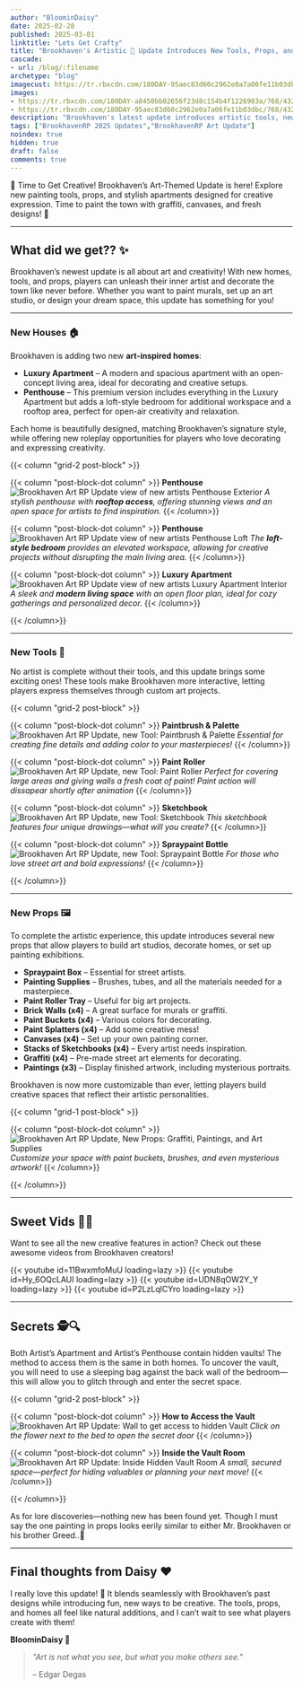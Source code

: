 ```yaml
---
author: "BloominDaisy"
date: 2025-02-28
published: 2025-03-01
linktitle: "Lets Get Crafty"
title: "Brookhaven's Artistic 🎨 Update Introduces New Tools, Props, and Apartments for Creative Players!"
cascade:
- url: /blog/:filename
archetype: "blog"
imagecust: https://tr.rbxcdn.com/180DAY-95aec83d60c2962e0a7a06fe11b03dbc/768/432/Image/Png/noFilter
images:
- https://tr.rbxcdn.com/180DAY-a8450bb02656f23d8c154b4f1226903a/768/432/Image/Png/noFilter
- https://tr.rbxcdn.com/180DAY-95aec83d60c2962e0a7a06fe11b03dbc/768/432/Image/Png/noFilter
description: "Brookhaven's latest update introduces artistic tools, new props, and stylish apartments, bringing fresh ways to express creativity."
tags: ["BrookhavenRP 2025 Updates","BrookhavenRP Art Update"]
noindex: true
hidden: true
draft: false
comments: true
---
```


🎨 Time to Get Creative! Brookhaven’s Art-Themed Update is here! Explore new painting tools, props, and stylish apartments designed for creative expression. Time to paint the town with graffiti, canvases, and fresh designs! 🏡

---

## What did we get?? ✨

Brookhaven’s newest update is all about art and creativity! With new homes, tools, and props, players can unleash their inner artist and decorate the town like never before. Whether you want to paint murals, set up an art studio, or design your dream space, this update has something for you!

---

### New Houses 🏠

Brookhaven is adding two new **art-inspired homes**:

- **Luxury Apartment** – A modern and spacious apartment with an open-concept living area, ideal for decorating and creative setups.
- **Penthouse** – This premium version includes everything in the Luxury Apartment but adds a loft-style bedroom for additional workspace and a rooftop area, perfect for open-air creativity and relaxation.

Each home is beautifully designed, matching Brookhaven’s signature style, while offering new roleplay opportunities for players who love decorating and expressing creativity.

{{< column "grid-2 post-block" >}}

{{< column "post-block-dot column" >}}
**Penthouse**
![Brookhaven Art RP Update view of new artists Penthouse Exterior](/images/blog/art_rp_penthouse.webp)
*A stylish penthouse with **rooftop access**, offering stunning views and an open space for artists to find inspiration.*
{{< /column>}}

{{< column "post-block-dot column" >}}
**Penthouse**
![Brookhaven Art RP Update view of new artists Penthouse Loft](/images/blog/art_rp_penthouse_bedroom.webp)
*The **loft-style bedroom** provides an elevated workspace, allowing for creative projects without disrupting the main living area.*
{{< /column>}}

{{< column "post-block-dot column" >}}
**Luxury Apartment**
![Brookhaven Art RP Update view of new artists Luxury Apartment Interior](/images/blog/art_rp_luxury_apartment.webp)
*A sleek and **modern living space** with an open floor plan, ideal for cozy gatherings and personalized decor.*
{{< /column>}}

{{< /column>}}

---

### New Tools 🎨

No artist is complete without their tools, and this update brings some exciting ones! These tools make Brookhaven more interactive, letting players express themselves through custom art projects.

{{< column "grid-2 post-block" >}}

{{< column "post-block-dot column" >}}
**Paintbrush & Palette**
![Brookhaven Art RP Update, new Tool: Paintbrush & Palette](/images/blog/art_tool_artists_pallete.webp)
*Essential for creating fine details and adding color to your masterpieces!*
{{< /column>}}

{{< column "post-block-dot column" >}}
**Paint Roller**
![Brookhaven Art RP Update, new Tool: Paint Roller](/images/blog/art_tool_paint_roller.webp)
*Perfect for covering large areas and giving walls a fresh coat of paint! Paint action will dissapear shortly after animation*
{{< /column>}}

{{< column "post-block-dot column" >}}
**Sketchbook**
![Brookhaven Art RP Update, new Tool: Sketchbook](/images/blog/art_tool_sketchpad.webp)
*This sketchbook features four unique drawings—what will you create?*
{{< /column>}}

{{< column "post-block-dot column" >}}
**Spraypaint Bottle**
![Brookhaven Art RP Update, new Tool: Spraypaint Bottle](/images/blog/art_tool_spray_can.webp)
*For those who love street art and bold expressions!*
{{< /column>}}

{{< /column>}}

---

### New Props 🖼️

To complete the artistic experience, this update introduces several new props that allow players to build art studios, decorate homes, or set up painting exhibitions.

- **Spraypaint Box** – Essential for street artists.
- **Painting Supplies** – Brushes, tubes, and all the materials needed for a masterpiece.
- **Paint Roller Tray** – Useful for big art projects.
- **Brick Walls (x4)** – A great surface for murals or graffiti.
- **Paint Buckets (x4)** – Various colors for decorating.
- **Paint Splatters (x4)** – Add some creative mess!
- **Canvases (x4)** – Set up your own painting corner.
- **Stacks of Sketchbooks (x4)** – Every artist needs inspiration.
- **Graffiti (x4)** – Pre-made street art elements for decorating.
- **Paintings (x3)** – Display finished artwork, including mysterious portraits.

Brookhaven is now more customizable than ever, letting players build creative spaces that reflect their artistic personalities.

{{< column "grid-1 post-block" >}}

{{< column "post-block-dot column" >}}
![Brookhaven Art RP Update, New Props: Graffiti, Paintings, and Art Supplies](/images/blog/art_props.webp)
*Customize your space with paint buckets, brushes, and even mysterious artwork!*
{{< /column>}}

{{< /column>}}

---

## Sweet Vids 🎥✨

Want to see all the new creative features in action? Check out these awesome videos from Brookhaven creators!

<div class="grid-2 post-vid-dot">
{{< youtube id=11BwxmfoMuU loading=lazy >}}
{{< youtube id=Hy_6OQcLAUI loading=lazy >}}
{{< youtube id=UDN8qOW2Y_Y loading=lazy >}}
{{< youtube id=P2LzLqlCYro loading=lazy >}}
</div>

---

## Secrets 🕵️🔍

Both Artist’s Apartment and Artist’s Penthouse contain hidden vaults! The method to access them is the same in both homes. To uncover the vault, you will need to use a sleeping bag against the back wall of the bedroom—this will allow you to glitch through and enter the secret space.

{{< column "grid-2 post-block" >}}

{{< column "post-block-dot column" >}}
**How to Access the Vault**
![Brookhaven Art RP Update: Wall to get access to hidden Vault](/images/blog/art_rp_wall_to_vault.webp)
*Click on the flower next to the bed to open the secret door*
{{< /column>}}

{{< column "post-block-dot column" >}}
**Inside the Vault Room**
![Brookhaven Art RP Update: Inside Hidden Vault Room](/images/blog/art_rp_vault_room.webp)
*A small, secured space—perfect for hiding valuables or planning your next move!*
{{< /column>}}

{{< /column>}}

As for lore discoveries—nothing new has been found yet. Though I must say the one painting in props looks eerily similar to either Mr. Brookhaven or his brother Greed..👀


---

## Final thoughts from Daisy ❤️

I really love this update! 🎨 It blends seamlessly with Brookhaven’s past designs while introducing fun, new ways to be creative. The tools, props, and homes all feel like natural additions, and I can’t wait to see what players create with them!

**BloominDaisy 💜**  

>*"Art is not what you see, but what you make others see."* 
>
>– Edgar Degas
